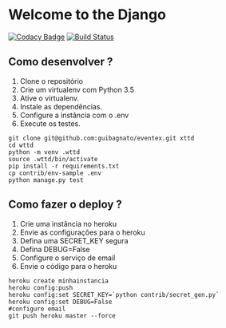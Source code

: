 # Welcome to the Django

[![Codacy Badge](https://api.codacy.com/project/badge/Grade/77ea81cc53cb46ef99d678e810675605)](https://app.codacy.com/app/guibagnato/eventex?utm_source=github.com&utm_medium=referral&utm_content=guibagnato/eventex&utm_campaign=Badge_Grade_Dashboard)
[![Build Status](https://travis-ci.org/guibagnato/eventex.svg?branch=master)](https://travis-ci.org/guibagnato/eventex)

## Como desenvolver ?

1. Clone o repositório
2. Crie um virtualenv com Python 3.5
3. Ative o virtualenv.
4. Instale as dependências.
5. Configure a instância com o .env
6. Execute os testes.

```console
git clone git@github.com:guibagnato/eventex.git xttd
cd wttd
python -m venv .wttd
source .wttd/bin/activate
pip install -r requirements.txt
cp contrib/env-sample .env
python manage.py test
```

## Como fazer o deploy ?

1. Crie uma instância no heroku
2. Envie as configurações para o heroku
3. Defina uma SECRET_KEY segura
4. Defina DEBUG=False
5. Configure o serviço de email
6. Envie o código para o heroku

```console
heroku create minhainstancia
heroku config:push
heroku config:set SECRET_KEY=`python contrib/secret_gen.py`
heroku config:set DEBUG=False
#configure email
git push heroku master --force
```
